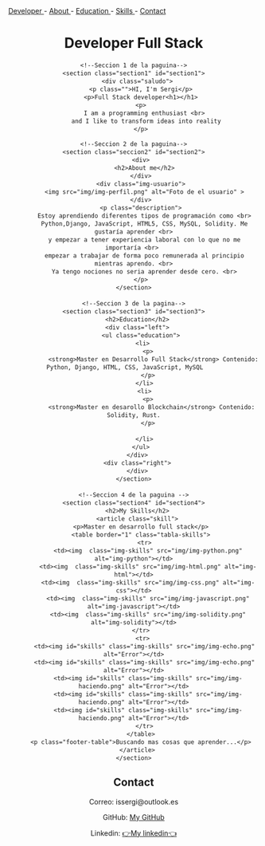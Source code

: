 
<html class="no-js" lang="">

<head>
  <meta charset="utf-8">
  <!--Titulo de la paguina-->
  <title>Desarrollador Full Stack | Blockchain</title>
  <!--Descripcion de la paguina -->
  <meta name="description" content="On this page we can find the different qualities of the full stack developer Sergi">
  <meta name="author" content="Sergi">
  <meta name="viewport" content="width=device-width, initial-scale=1">

  <meta property="og:title" content="">
  <meta property="og:type" content="">
  <meta property="og:url" content="">
  <meta property="og:image" content="">

  <link rel="apple-touch-icon" sizes="57x57" href="img/apple-icon-57x57.png">
  <link rel="apple-touch-icon" sizes="60x60" href="img/apple-icon-60x60.png">
  <link rel="apple-touch-icon" sizes="72x72" href="img/apple-icon-72x72.png">
  <link rel="apple-touch-icon" sizes="76x76" href="img/apple-icon-76x76.png">
  <link rel="apple-touch-icon" sizes="114x114" href="img/apple-icon-114x114.png">
  <link rel="apple-touch-icon" sizes="120x120" href="img/apple-icon-120x120.png">
  <link rel="apple-touch-icon" sizes="144x144" href="img/apple-icon-144x144.png">
  <link rel="apple-touch-icon" sizes="152x152" href="img/apple-icon-152x152.png">
  <link rel="apple-touch-icon" sizes="180x180" href="img/apple-icon-180x180.png">
  <link rel="icon" type="image/png" sizes="192x192"  href="img/android-icon-192x192.png">
  <link rel="icon" type="image/png" sizes="32x32" href="img/favicon-32x32.png">
  <link rel="icon" type="image/png" sizes="96x96" href="img/favicon-96x96.png">
  <link rel="icon" type="image/png" sizes="16x16" href="img/favicon-16x16.png">
  <link rel="manifest" href="/manifest.json">
  <meta name="msapplication-TileColor" content="#ffffff">
  <meta name="msapplication-TileImage" content="/ms-icon-144x144.png">
  <meta name="theme-color" content="#ffffff">



  <!--Archivos css enlazados-->
  <link rel="stylesheet" href="css/my-style.css">

  <link rel="manifest" href="site.webmanifest">
  <meta name="theme-color" content="#fafafa">
</head>

<body>
    <section id="guia">
      <a href="#section1">Developer </a>-
      <a id="about" href="#section2">About </a>-
      <a id="educationº" href="#section3">Education </a>-
      <a id="skillsº" href="#section4">Skills </a>- 
      <a id="contact" href="#section5">Contact </a>
    </section>
  <header>
    <h1 class="presentacion">Developer Full Stack</h1>

    <!--Seccion 1 de la paguina-->
    <section class="section1" id="section1">
      <div class="saludo">
        <p class="">HI, I'm Sergi</p>
        <p>Full Stack developer<h1></h1>
        <p>
          I am a programming enthusiast <br>
           and I like to transform ideas into reality
        </p>
  <main>

    <!--Seccion 2 de la paguina-->
    <section class="seccion2" id="section2">
        <div>
          <h2>About me</h2>
        </div>
        <div class="img-usuario">
          <img src="img/img-perfil.png" alt="Foto de el usuario" >
        </div>
        <p class="description">
          Estoy aprendiendo diferentes tipos de programación como <br>
          Python,Django, JavaScript, HTML5, CSS, MySQL, Solidity. Me gustaría aprender <br>
          y empezar a tener experiencia laboral con lo que no me importaría <br> 
          empezar a trabajar de forma poco remunerada al principio mientras aprendo. <br>
          Ya tengo nociones no seria aprender desde cero. <br>
        </p>
    </section>

    <!--Seccion 3 de la pagina-->
    <section class="section3" id="section3">
      <h2>Education</h2>
      <div class="left">
        <ul class="education">
          <li> 
            <p>
               <strong>Master en Desarrollo Full Stack</strong> Contenido: Python, Django, HTML, CSS, JavaScript, MySQL     
            </p>
          </li>
          <li>
            <p>
              <strong>Master en desarollo Blockchain</strong> Contenido: Solidity, Rust.
            </p>
            
          </li>
        </ul>
      </div>
      <div class="right">
      </div>
    </section>

    <!--Seccion 4 de la paguina -->
    <section class="section4" id="section4">
      <h2>My Skills</h2>
      <article class="skill">
        <p>Master en desarrollo full stack</p>
        <table border="1" class="tabla-skills">
          <tr>
            <td><img  class="img-skills" src="img/img-python.png" alt="img-python"></td>
            <td><img  class="img-skills" src="img/img-html.png" alt="img-html"></td>
            <td><img  class="img-skills" src="img/img-css.png" alt="img-css"></td>
            <td><img  class="img-skills" src="img/img-javascript.png" alt="img-javascript"></td>
            <td><img  class="img-skills" src="img/img-solidity.png" alt="img-solidity"></td>
          </tr>  
          <tr> 
          <td><img id="skills" class="img-skills" src="img/img-echo.png" alt="Error"></td>
          <td><img id="skills" class="img-skills" src="img/img-echo.png" alt="Error"></td>
            <td><img id="skills" class="img-skills" src="img/img-haciendo.png" alt="Error"></td>
            <td><img id="skills" class="img-skills" src="img/img-haciendo.png" alt="Error"></td>
            <td><img id="skills" class="img-skills" src="img/img-haciendo.png" alt="Error"></td>
          </tr>
        </table>
        <p class="footer-table">Buscando mas cosas que aprender...</p>
      </article>
    </section>
  </main>

  <footer>
    <!--Seccion 5 de la pagiuna -->
    <section class="section5" id="section5">
      <h2>Contact</h2>
        <article>
          <p>Correo: issergi@outlook.es</p>
        </article>
        <article>
          <p>GitHub: <a href="https:github.com/IsCovenant">My GitHub </a></p>
        </article>
        <article>
          <p>Linkedin: <a href="https://www.linkedin.com/in/sergi-borsot-82b920264/" target="_blank">👉My linkedin👈</a></p>
        </article>
    </section>
  </footer>
